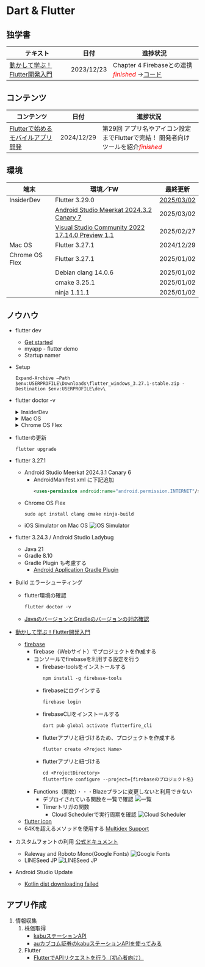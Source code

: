 # Dart & Flutter

##  独学書
  |テキスト                                                                             |日付      |進捗状況
  |------------------------------------------------------------------------------------|----------|---
  |[動かして学ぶ！Flutter開発入門](https://www.shoeisha.co.jp/book/detail/9784798177366) |2023/12/23|Chapter 4 Firebaseとの連携 <span style="color: red;">*finished*</span> ->[コード](https://github.com/Tatsukiyoshi/Weekend_Programming/tree/main/flutter/introduction)

##  コンテンツ
  |コンテンツ                                                                        |日付     |進捗状況
  |--------------------------------------------------------------------------------|---------|---
  |[Flutterで始めるモバイルアプリ開発](https://codezine.jp/article/corner/830)         |2024/12/29|第29回 アプリ名やアイコン設定までFlutterで完結！ 開発者向けツールを紹介<span style="color: red;">*finished*</span>

##  環境
  |端末           |環境／FW                                                                  |最終更新
  |---------------|-------------------------------------------------------------------------|----------
  |InsiderDev     |Flutter 3.29.0                                                           |[2025/03/02](https://docs.flutter.dev/get-started/install)
  |               |[Android Studio Meerkat 2024.3.2 Canary 7](./Kotlin.md#android-studio)   |2025/03/02
  |               |[Visual Studio Community 2022 17.14.0 Preview 1.1](./NET.md)             |2025/02/27
  |Mac OS         |Flutter 3.27.1                                                           |2024/12/29
  |Chrome OS Flex |Flutter 3.27.1                                                           |2025/01/02
  |               |Debian clang 14.0.6                                                      |2025/01/02
  |               |cmake 3.25.1                                                             |2025/01/02
  |               |ninja 1.11.1                                                             |2025/01/02

##  ノウハウ
  - flutter dev
    -  [Get started](https://docs.flutter.dev/get-started/install)
    -  myapp - flutter demo
    -  Startup namer
  - Setup
    ```
    Expand-Archive –Path $env:USERPROFILE\Downloads\flutter_windows_3.27.1-stable.zip -Destination $env:USERPROFILE\dev\
    ```
  - flutter doctor -v
    <details>
    <summary>InsiderDev</summary>

    ```
    [√] Flutter (Channel stable, 3.29.0, on Microsoft Windows [Version 10.0.26120.3360], locale ja-JP) [672ms]
        • Flutter version 3.29.0 on channel stable at C:\Users\taish\dev\flutter
        • Upstream repository https://github.com/flutter/flutter.git
        • Framework revision 35c388afb5 (3 weeks ago), 2025-02-10 12:48:41 -0800
        • Engine revision f73bfc4522
        • Dart version 3.7.0
        • DevTools version 2.42.2

    [√] Windows Version (Windows 11 or higher, 24H2, 2009) [5.6s]

    [√] Android toolchain - develop for Android devices (Android SDK version 35.0.0) [2.9s]
        • Android SDK at C:\Users\taish\AppData\Local\Android\sdk
        • Platform android-Baklava, build-tools 35.0.0
        • Java binary at: C:\Program Files\Android\Android Studio\jbr\bin\java
          This is the JDK bundled with the latest Android Studio installation on this machine.
          To manually set the JDK path, use: `flutter config --jdk-dir="path/to/jdk"`.
        • Java version OpenJDK Runtime Environment (build 21.0.6+-13119726-b895.91)
        • All Android licenses accepted.

    [√] Chrome - develop for the web [315ms]
        • Chrome at C:\Program Files\Google\Chrome\Application\chrome.exe

    [√] Visual Studio - develop Windows apps (Visual Studio Community 2022 17.14.0 Preview 1.1) [314ms]
        • Visual Studio at C:\Program Files\Microsoft Visual Studio\2022\Preview
        • Visual Studio Community 2022 version 17.14.35821.62
        • The current Visual Studio installation is a pre-release version. It may not be supported by Flutter yet.
        • Windows 10 SDK version 10.0.26100.0

    [√] Android Studio (version 2024.3.2) [103ms]
        • Android Studio at C:\Program Files\Android\Android Studio
        • Flutter plugin can be installed from:
          https://plugins.jetbrains.com/plugin/9212-flutter
        • Dart plugin can be installed from:
          https://plugins.jetbrains.com/plugin/6351-dart
        • Java version OpenJDK Runtime Environment (build 21.0.6+-13119726-b895.91)

    [√] IntelliJ IDEA Community Edition (version 2024.3) [101ms]
        • IntelliJ at C:\Program Files\JetBrains\IntelliJ IDEA Community Edition 2024.3
        • Flutter plugin version 83.0.4
        • Dart plugin version 243.23654.44

    [√] VS Code (version 1.97.2) [17ms]
        • VS Code at C:\Users\taish\AppData\Local\Programs\Microsoft VS Code
        • Flutter extension version 3.104.0

    [√] Connected device (3 available) [324ms]
        • Windows (desktop) • windows • windows-x64    • Microsoft Windows [Version 10.0.26120.3360]
        • Chrome (web)      • chrome  • web-javascript • Google Chrome 133.0.6943.142
        • Edge (web)        • edge    • web-javascript • Microsoft Edge 134.0.3124.39

    [√] Network resources [444ms]
        • All expected network resources are available.

    • No issues found!
    ```
    </details>

    <details>
    <summary>Mac OS</summary>

    ```
    [!] Flutter (Channel stable, 3.27.1, on macOS 15.2 24C101 darwin-arm64, locale ja-JP)
        • Flutter version 3.27.1 on channel stable at /Users/taishow2024/src/flutter
        ! Upstream repository https://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:x-oauth-basic@github.com/flutter/flutter.git is not a standard remote.
          Set environment variable "FLUTTER_GIT_URL" to https://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:x-oauth-basic@github.com/flutter/flutter.git to
          dismiss this error.
        • Framework revision 17025dd882 (13 days ago), 2024-12-17 03:23:09 +0900
        • Engine revision cb4b5fff73
        • Dart version 3.6.0
        • DevTools version 2.40.2
        • If those were intentional, you can disregard the above warnings; however it is recommended to use "git" directly to perform update checks and
          upgrades.

    [✗] Android toolchain - develop for Android devices
        ✗ Unable to locate Android SDK.
          Install Android Studio from: https://developer.android.com/studio/index.html
          On first launch it will assist you in installing the Android SDK components.
          (or visit https://flutter.dev/to/macos-android-setup for detailed instructions).
          If the Android SDK has been installed to a custom location, please use
          `flutter config --android-sdk` to update to that location.


    [✓] Xcode - develop for iOS and macOS (Xcode 16.1)
        • Xcode at /Applications/Xcode.app/Contents/Developer
        • Build 16B40
        • CocoaPods version 1.16.1

    [✓] Chrome - develop for the web
        • Chrome at /Applications/Google Chrome.app/Contents/MacOS/Google Chrome

    [!] Android Studio (not installed)
        • Android Studio not found; download from https://developer.android.com/studio/index.html
          (or visit https://flutter.dev/to/macos-android-setup for detailed instructions).

    [✓] VS Code (version 1.96.2)
        • VS Code at /Applications/Visual Studio Code.app/Contents
        • Flutter extension version 3.102.0

    [✓] Connected device (4 available)
        • iPhone 16 Pro (mobile)          • 17212119-2285-4ED4-80BC-E40A2F42FEF3 • ios            • com.apple.CoreSimulator.SimRuntime.iOS-18-1 (simulator)
        • macOS (desktop)                 • macos                                • darwin-arm64   • macOS 15.2 24C101 darwin-arm64
        • Mac Designed for iPad (desktop) • mac-designed-for-ipad                • darwin         • macOS 15.2 24C101 darwin-arm64
        • Chrome (web)                    • chrome                               • web-javascript • Google Chrome 131.0.6778.205

    [✓] Network resources
        • All expected network resources are available.

    ! Doctor found issues in 3 categories.
    ```
    </details>

    <details>
    <summary>Chrome OS Flex</summary>

    ```
    [✓] Flutter (Channel stable, 3.27.1, on Debian GNU/Linux 12 (bookworm) 6.6.54-05528-gdd4efe62d86b, locale en_US.UTF-8)
        • Flutter version 3.27.1 on channel stable at /home/taishow2006/src/flutter
        • Upstream repository https://github.com/flutter/flutter.git
        • Framework revision 17025dd882 (2 weeks ago), 2024-12-17 03:23:09 +0900
        • Engine revision cb4b5fff73
        • Dart version 3.6.0
        • DevTools version 2.40.2

    [✗] Android toolchain - develop for Android devices
        ✗ Unable to locate Android SDK.
          Install Android Studio from: https://developer.android.com/studio/index.html
          On first launch it will assist you in installing the Android SDK components.
          (or visit https://flutter.dev/to/linux-android-setup for detailed instructions).
          If the Android SDK has been installed to a custom location, please use
          `flutter config --android-sdk` to update to that location.


    [✗] Chrome - develop for the web (Cannot find Chrome executable at google-chrome)
        ! Cannot find Chrome. Try setting CHROME_EXECUTABLE to a Chrome executable.

    [✓] Linux toolchain - develop for Linux desktop
        • Debian clang version 14.0.6
        • cmake version 3.25.1
        • ninja version 1.11.1
        • pkg-config version 1.8.1

    [!] Android Studio (not installed)
        • Android Studio not found; download from https://developer.android.com/studio/index.html
          (or visit https://flutter.dev/to/linux-android-setup for detailed instructions).

    [✓] VS Code (version 1.96.2)
        • VS Code at /usr/share/code
        • Flutter extension version 3.102.0

    [✓] Connected device (1 available)
        • Linux (desktop) • linux • linux-x64 • Debian GNU/Linux 12 (bookworm) 6.6.54-05528-gdd4efe62d86b

    [✓] Network resources
        • All expected network resources are available.

    ! Doctor found issues in 3 categories.
    ```
    </details>
  - flutterの更新
    ```
    flutter upgrade
    ```
  - flutter 3.27.1
    - Android Studio Meerkat 2024.3.1 Canary 6
      - AndroidManifest.xml に下記追加
        ```xml
        <uses-permission android:name="android.permission.INTERNET"/>
        ```
    - Chrome OS Flex
      ```
      sudo apt install clang cmake ninja-build
      ```
    - iOS Simulator on Mac OS
      ![iOS Simulator](../images/flutter/20241229_iOS_Simulator.png)
  - flutter 3.24.3 / Android Studio Ladybug
    - Java 21
    - Gradle 8.10
    - Gradle Plugin も考慮する
      - [Android Application Gradle Plugin](https://mvnrepository.com/artifact/com.android.application)
  - Build エラーシューティング
    - flutter環境の確認
      ```
      flutter doctor -v
      ```
    - [JavaのバージョンとGradleのバージョンの対応確認](https://docs.gradle.org/current/userguide/compatibility.html#java)
  - [動かして学ぶ！Flutter開発入門](https://www.shoeisha.co.jp/book/detail/9784798177366)
    - [firebase](https://firebase.google.com)
      - firebase（Webサイト）でプロジェクトを作成する
      - コンソールでfirebaseを利用する設定を行う
        - firebase-toolsをインストールする
          ```
          npm install -g firebase-tools
          ```
        - firebaseにログインする
          ```
          firebase login
          ```
        - firebaseCLIをインストールする
          ```
          dart pub global activate flutterfire_cli
          ```
        - flutterアプリと紐づけるため、プロジェクトを作成する
          ```
          flutter create <Project Name>
          ```
        - flutterアプリと紐づける
          ```
          cd <ProjectDirectory>
          flutterfire configure --project={firebaseのプロジェクト名}
          ```
      - Functions（関数）・・・Blazeプランに変更しないと利用できない
        - デプロイされている関数を一覧で確認
          ![一覧](../images/flutter/20231202_firebase_functions.png)
        - Timerトリガの関数
          - Cloud Schedulerで実行周期を確認
            ![Cloud Scheduler](../images/flutter/20231202_firebase_timer_trigger_functions.png)
    - [flutter icon](https://icons8.jp/icons/set/flutter)
    - 64Kを超えるメソッドを使用する
      [Multidex Support](https://docs.flutter.dev/deployment/android#enabling-multidex-support)
  - カスタムフォントの利用
    [公式ドキュメント](https://docs.flutter.dev/cookbook/design/fonts)
    - Raleway and Roboto Mono(Google Fonts)
      ![Google Fonts](../images/flutter/Custom_Fonts_Google.png)
    - LINESeed JP
      ![LINESeed JP](../images/flutter/Custom_Fonts_LINE.png)
  - Android Studio Update
    - [Kotlin dist downloading failed](https://github.com/flutter/flutter/issues/126248)

##  アプリ作成
  1.  情報収集
      1.  株価取得
          -   [kabuステーションAPI](https://kabu.com/company/lp/lp90.html)
          -   [auカブコム証券のkabuステーションAPIを使ってみる](https://qiita.com/hmdsg/items/c6842fe87ec4e0365241)
      1.  Flutter
          -   [FlutterでAPIリクエストを行う（初心者向け）](https://qiita.com/kitanote/items/c4282b0112fa9d27dcd2)
